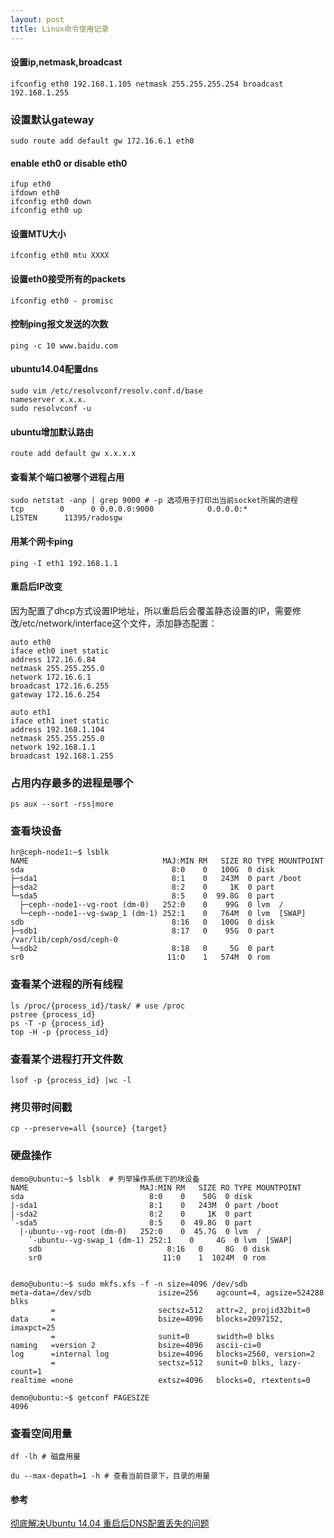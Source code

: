 ```yaml
---
layout: post
title: Linux命令使用记录 
---
```


#### 设置ip,netmask,broadcast

```
ifconfig eth0 192.168.1.105 netmask 255.255.255.254 broadcast 192.168.1.255
```

### 设置默认gateway
```
sudo route add default gw 172.16.6.1 eth0
```


#### enable eth0 or disable eth0
```
ifup eth0
ifdown eth0
ifconfig eth0 down
ifconfig eth0 up
```

#### 设置MTU大小
```
ifconfig eth0 mtu XXXX
```

#### 设置eth0接受所有的packets
```
ifconfig eth0 - promisc
```

#### 控制ping报文发送的次数
```
ping -c 10 www.baidu.com
```

#### ubuntu14.04配置dns
```
sudo vim /etc/resolvconf/resolv.conf.d/base
nameserver x.x.x.
sudo resolvconf -u
```

#### ubuntu增加默认路由
```
route add default gw x.x.x.x
```

#### 查看某个端口被哪个进程占用
```
sudo netstat -anp | grep 9000 # -p 选项用于打印出当前socket所属的进程
tcp        0      0 0.0.0.0:9000            0.0.0.0:*               LISTEN      11395/radosgw
```


#### 用某个网卡ping
```
ping -I eth1 192.168.1.1
```

#### 重启后IP改变
因为配置了dhcp方式设置IP地址，所以重启后会覆盖静态设置的IP，需要修改/etc/network/interface这个文件，添加静态配置：
```
auto eth0
iface eth0 inet static
address 172.16.6.84
netmask 255.255.255.0
network 172.16.6.1
broadcast 172.16.6.255
gateway 172.16.6.254

auto eth1
iface eth1 inet static
address 192.168.1.104
netmask 255.255.255.0
network 192.168.1.1
broadcast 192.168.1.255
```

### 占用内存最多的进程是哪个
```
ps aux --sort -rss|more
```

### 查看块设备
```
hr@ceph-node1:~$ lsblk
NAME                              MAJ:MIN RM   SIZE RO TYPE MOUNTPOINT
sda                                 8:0    0   100G  0 disk
├─sda1                              8:1    0   243M  0 part /boot
├─sda2                              8:2    0     1K  0 part
└─sda5                              8:5    0  99.8G  0 part
  ├─ceph--node1--vg-root (dm-0)   252:0    0    99G  0 lvm  /
  └─ceph--node1--vg-swap_1 (dm-1) 252:1    0   764M  0 lvm  [SWAP]
sdb                                 8:16   0   100G  0 disk
├─sdb1                              8:17   0    95G  0 part /var/lib/ceph/osd/ceph-0
└─sdb2                              8:18   0     5G  0 part
sr0                                11:0    1   574M  0 rom
```

### 查看某个进程的所有线程
```
ls /proc/{process_id}/task/ # use /proc
pstree {process_id}
ps -T -p {process_id}
top -H -p {process_id}
```

### 查看某个进程打开文件数
```
lsof -p {process_id} |wc -l
```

### 拷贝带时间戳
```
cp --preserve=all {source} {target}
```

### 硬盘操作
```
demo@ubuntu:~$ lsblk  # 列举操作系统下的块设备
NAME                         MAJ:MIN RM   SIZE RO TYPE MOUNTPOINT
sda                            8:0    0    50G  0 disk 
|-sda1                         8:1    0   243M  0 part /boot
|-sda2                         8:2    0     1K  0 part 
`-sda5                         8:5    0  49.8G  0 part 
  |-ubuntu--vg-root (dm-0)   252:0    0  45.7G  0 lvm  /
    `-ubuntu--vg-swap_1 (dm-1) 252:1    0     4G  0 lvm  [SWAP]
    sdb                            8:16   0     8G  0 disk 
    sr0                           11:0    1  1024M  0 rom  


demo@ubuntu:~$ sudo mkfs.xfs -f -n size=4096 /dev/sdb
meta-data=/dev/sdb               isize=256    agcount=4, agsize=524288 blks
         =                       sectsz=512   attr=2, projid32bit=0
data     =                       bsize=4096   blocks=2097152, imaxpct=25
         =                       sunit=0      swidth=0 blks
naming   =version 2              bsize=4096   ascii-ci=0
log      =internal log           bsize=4096   blocks=2560, version=2
         =                       sectsz=512   sunit=0 blks, lazy-count=1
realtime =none                   extsz=4096   blocks=0, rtextents=0

demo@ubuntu:~$ getconf PAGESIZE
4096

```

### 查看空间用量
```
df -lh # 磁盘用量

du --max-depath=1 -h # 查看当前目录下，目录的用量
```


#### 参考
[彻底解决Ubuntu 14.04 重启后DNS配置丢失的问题](http://www.ahlinux.com/ubuntu/23267.html)
